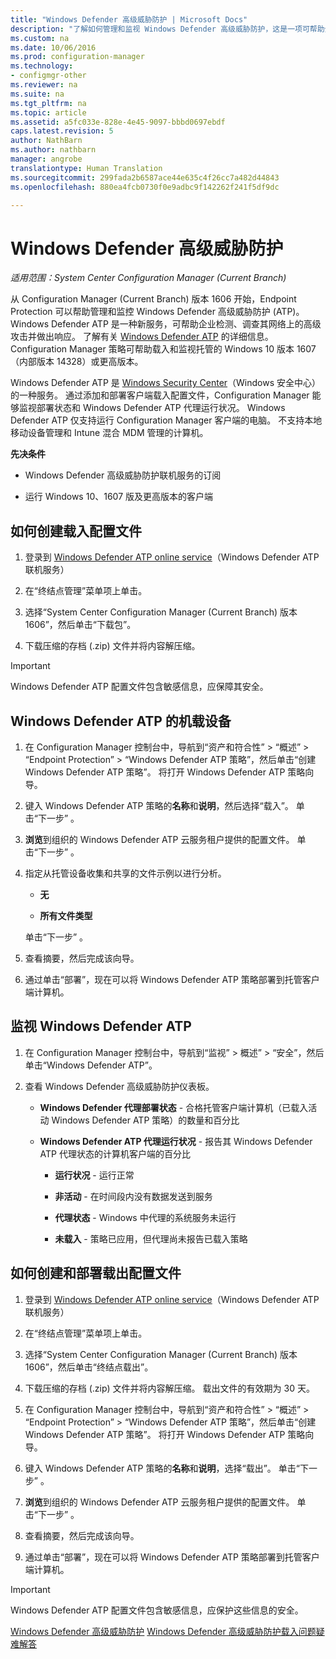 ```yaml
---
title: "Windows Defender 高级威胁防护 | Microsoft Docs"
description: "了解如何管理和监视 Windows Defender 高级威胁防护，这是一项可帮助企业应对高级安全攻击的新服务。"
ms.custom: na
ms.date: 10/06/2016
ms.prod: configuration-manager
ms.technology:
- configmgr-other
ms.reviewer: na
ms.suite: na
ms.tgt_pltfrm: na
ms.topic: article
ms.assetid: a5fc033e-828e-4e45-9097-bbbd0697ebdf
caps.latest.revision: 5
author: NathBarn
ms.author: nathbarn
manager: angrobe
translationtype: Human Translation
ms.sourcegitcommit: 299fada2b6587ace44e635c4f26cc7a482d44843
ms.openlocfilehash: 880ea4fcb0730f0e9adbc9f142262f241f5df9dc

---
```

# <a name="windows-defender-advanced-threat-protection"></a>Windows Defender 高级威胁防护

*适用范围：System Center Configuration Manager (Current Branch)*

从 Configuration Manager (Current Branch) 版本 1606 开始，Endpoint Protection 可以帮助管理和监控 Windows Defender 高级威胁防护 (ATP)。 Windows Defender ATP 是一种新服务，可帮助企业检测、调查其网络上的高级攻击并做出响应。  了解有关 [Windows Defender ATP](http://aka.ms/technet-wdatp) 的详细信息。 Configuration Manager 策略可帮助载入和监视托管的 Windows 10 版本 1607（内部版本 14328）或更高版本。

Windows Defender ATP 是 [Windows Security Center](https://securitycenter.windows.com)（Windows 安全中心）的一种服务。 通过添加和部署客户端载入配置文件，Configuration Manager 能够监视部署状态和 Windows Defender ATP 代理运行状况。 Windows Defender ATP 仅支持运行 Configuration Manager 客户端的电脑。 不支持本地移动设备管理和 Intune 混合 MDM 管理的计算机。

 **先决条件**  

-   Windows Defender 高级威胁防护联机服务的订阅  

-   运行 Windows 10、1607 版及更高版本的客户端  

## <a name="how-to-create-an-onboarding-configuration-file"></a>如何创建载入配置文件  

 1.  登录到 [Windows Defender ATP online service](https://securitycenter.windows.com/)（Windows Defender ATP 联机服务）   

 2.  在“终结点管理”菜单项上单击。  

 3.  选择“System Center Configuration Manager (Current Branch) 版本 1606”，然后单击“下载包”。  

 4.  下载压缩的存档 (.zip) 文件并将内容解压缩。

> [!IMPORTANT]
> Windows Defender ATP 配置文件包含敏感信息，应保障其安全。

## <a name="onboard-devices-for-windows-defender-atp"></a>Windows Defender ATP 的机载设备  

1.  在 Configuration Manager 控制台中，导航到“资产和符合性” > “概述” > “Endpoint Protection” > “Windows Defender ATP 策略”，然后单击“创建 Windows Defender ATP 策略”。 将打开 Windows Defender ATP 策略向导。  

2.  键入 Windows Defender ATP 策略的**名称**和**说明**，然后选择“载入”。 单击“下一步” 。  

3.  **浏览**到组织的 Windows Defender ATP 云服务租户提供的配置文件。 单击“下一步” 。  

4.  指定从托管设备收集和共享的文件示例以进行分析。  

    -   **无**   

    -   **所有文件类型**  

     单击“下一步” 。  

5.  查看摘要，然后完成该向导。  

6.  通过单击“部署”，现在可以将 Windows Defender ATP 策略部署到托管客户端计算机。  

## <a name="monitor-windows-defender-atp"></a>监视 Windows Defender ATP  

1.  在 Configuration Manager 控制台中，导航到“监视” > 概述” > “安全”，然后单击“Windows Defender ATP”。  

2.  查看 Windows Defender 高级威胁防护仪表板。  

    -   **Windows Defender 代理部署状态** - 合格托管客户端计算机（已载入活动 Windows Defender ATP 策略）的数量和百分比  

    -   **Windows Defender ATP 代理运行状况** - 报告其 Windows Defender ATP 代理状态的计算机客户端的百分比  

        -   **运行状况** - 运行正常  

        -   **非活动** - 在时间段内没有数据发送到服务  

        -   **代理状态** - Windows 中代理的系统服务未运行  

        -   **未载入** - 策略已应用，但代理尚未报告已载入策略  


## <a name="how-to-create-and-deploy-an-offboarding-configuration-file"></a>如何创建和部署载出配置文件  

1.  登录到 [Windows Defender ATP online service](https://securitycenter.windows.com/)（Windows Defender ATP 联机服务）   

2.  在“终结点管理”菜单项上单击。  

3.  选择“System Center Configuration Manager (Current Branch) 版本 1606”，然后单击“终结点载出”。  

4.  下载压缩的存档 (.zip) 文件并将内容解压缩。 载出文件的有效期为 30 天。

5.  在 Configuration Manager 控制台中，导航到“资产和符合性” > “概述” > “Endpoint Protection” > “Windows Defender ATP 策略”，然后单击“创建 Windows Defender ATP 策略”。 将打开 Windows Defender ATP 策略向导。  

6.  键入 Windows Defender ATP 策略的**名称**和**说明**，选择“载出”。 单击“下一步” 。  

7.  **浏览**到组织的 Windows Defender ATP 云服务租户提供的配置文件。 单击“下一步” 。  

8.  查看摘要，然后完成该向导。  

9.  通过单击“部署”，现在可以将 Windows Defender ATP 策略部署到托管客户端计算机。  

> [!IMPORTANT]
> Windows Defender ATP 配置文件包含敏感信息，应保护这些信息的安全。

[Windows Defender 高级威胁防护](https://technet.microsoft.com/itpro/windows/keep-secure/windows-defender-advanced-threat-protection)
[Windows Defender 高级威胁防护载入问题疑难解答](https://technet.microsoft.com/itpro/windows/keep-secure/troubleshoot-onboarding-windows-defender-advanced-threat-protection)



<!--HONumber=Dec16_HO3-->



